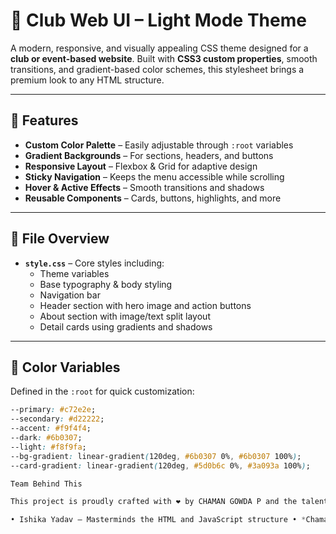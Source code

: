 # 🎨 Club Web UI – Light Mode Theme

A modern, responsive, and visually appealing CSS theme designed for a **club or event-based website**. Built with **CSS3 custom properties**, smooth transitions, and gradient-based color schemes, this stylesheet brings a premium look to any HTML structure.

---

## 🌈 Features

- **Custom Color Palette** – Easily adjustable through `:root` variables
- **Gradient Backgrounds** – For sections, headers, and buttons
- **Responsive Layout** – Flexbox & Grid for adaptive design
- **Sticky Navigation** – Keeps the menu accessible while scrolling
- **Hover & Active Effects** – Smooth transitions and shadows
- **Reusable Components** – Cards, buttons, highlights, and more

---

## 📁 File Overview

- **`style.css`** – Core styles including:
  - Theme variables  
  - Base typography & body styling  
  - Navigation bar  
  - Header section with hero image and action buttons  
  - About section with image/text split layout  
  - Detail cards using gradients and shadows  

---

## 🎨 Color Variables

Defined in the `:root` for quick customization:

```css
--primary: #c72e2e;
--secondary: #d22222;
--accent: #f9f4f4;
--dark: #6b0307;
--light: #f8f9fa;
--bg-gradient: linear-gradient(120deg, #6b0307 0%, #6b0307 100%);
--card-gradient: linear-gradient(120deg, #5d0b6c 0%, #3a093a 100%);

Team Behind This

This project is proudly crafted with ❤ by CHAMAN GOWDA P and the talented web development team:

•⁠ ⁠Ishika Yadav – Masterminds the HTML and JavaScript structure •⁠ ⁠*Chaman Gowda, **Ujwal R, **Tharun V, *Swapna – Contributed to the sleek, responsive CSS styling and visual polish
